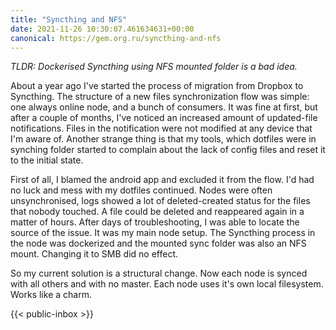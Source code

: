 ```yaml
---
title: "Syncthing and NFS"
date: 2021-11-26 10:30:07.461634631+00:00
canonical: https://gem.org.ru/syncthing-and-nfs
---
```

 *TLDR: Dockerised Syncthing using NFS mounted folder is a bad idea.*

<!--more-->

About a year ago I've started the process of migration from Dropbox to Syncthing. The structure of a new files synchronization flow was simple: one always online node, and a bunch of consumers.  It was fine at first, but after a couple of months, I've noticed an increased amount of updated-file notifications. Files in the notification were not modified at any device that I'm aware of. Another strange thing is that my tools, which dotfiles were in synching folder started to complain about the lack of config files and reset it to the initial state.
 
First of all, I blamed the android app and excluded it from the flow. I'd had no luck and mess with my dotfiles continued. Nodes were often unsynchronised, logs showed a lot of deleted-created status for the files that nobody touched. A file could be deleted and reappeared again in a matter of hours.
After days of troubleshooting, I was able to locate the source of the issue. It was my main node setup. The Syncthing process in the node was dockerized and the mounted sync folder was also an NFS mount. Changing it to SMB did no effect.

So my current solution is a structural change. Now each node is synced with all others and with no master. Each node uses it's own local filesystem. Works like a charm. 

 {{< public-inbox \>}}